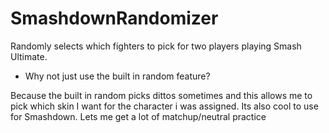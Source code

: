 # SmashdownRandomizer
Randomly selects which fighters to pick for two players playing Smash Ultimate.

* Why not just use the built in random feature?

Because the built in random picks dittos sometimes and this allows me to pick which skin I want for the character i was assigned.
Its also cool to use for Smashdown. Lets me get a lot of matchup/neutral practice
